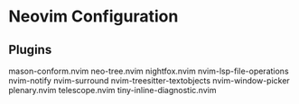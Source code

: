 # Neovim Configuration

## Plugins

mason-conform.nvim
neo-tree.nvim
nightfox.nvim
nvim-lsp-file-operations
nvim-notify
nvim-surround
nvim-treesitter-textobjects
nvim-window-picker
plenary.nvim
telescope.nvim
tiny-inline-diagnostic.nvim
